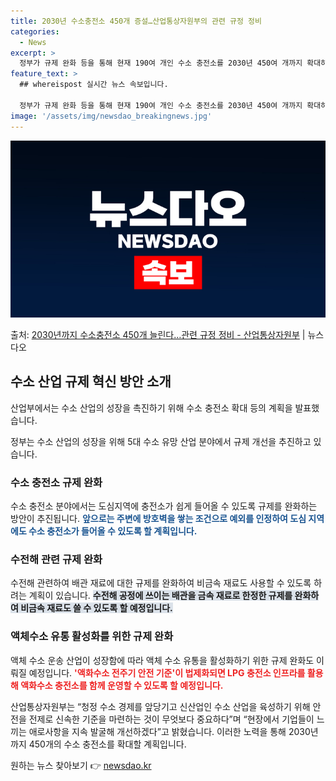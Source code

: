 ```yaml
---
title: 2030년 수소충전소 450개 증설…산업통상자원부의 관련 규정 정비
categories:
  - News
excerpt: >
  정부가 규제 완화 등을 통해 현재 190여 개인 수소 충전소를 2030년 450여 개까지 확대하기로 했다. …
feature_text: >
  ## whereispost 실시간 뉴스 속보입니다.

  정부가 규제 완화 등을 통해 현재 190여 개인 수소 충전소를 2030년 450여 개까지 확대하기로 했다. …
image: '/assets/img/newsdao_breakingnews.jpg'
---
```


![뉴스다오 속보](/assets/img/newsdao_breakingnews.jpg)

<p>출처: <a href="https://newsdao.kr/3100" rel="dofollow">2030년까지 수소충전소 450개 늘린다…관련 규정 정비 - 산업통상자원부</a> | 뉴스다오</p>

<h2 data-ke-size="size26">수소 산업 규제 혁신 방안 소개</h2>
산업부에서는 수소 산업의 성장을 촉진하기 위해 수소 충전소 확대 등의 계획을 발표했습니다.

<p data-ke-size="size16">정부는 수소 산업의 성장을 위해 5대 수소 유망 산업 분야에서 규제 개선을 추진하고 있습니다.</p>

<h3>수소 충전소 규제 완화</h3>
수소 충전소 분야에서는 도심지역에 충전소가 쉽게 들어올 수 있도록 규제를 완화하는 방안이 추진됩니다.
<b><span style="color: #1a5490;">앞으로는 주변에 방호벽을 쌓는 조건으로 예외를 인정하여 도심 지역에도 수소 충전소가 들어올 수 있도록 할 계획입니다.</span></b>

<h3>수전해 관련 규제 완화</h3>
수전해 관련하여 배관 재료에 대한 규제를 완화하여 비금속 재료도 사용할 수 있도록 하려는 계획이 있습니다.
<b><span style="background-color: #21538527;">수전해 공정에 쓰이는 배관을 금속 재료로 한정한 규제를 완화하여 비금속 재료도 쓸 수 있도록 할 예정입니다.</span></b>

<h3>액체수소 유통 활성화를 위한 규제 완화</h3>
액체 수소 운송 산업이 성장함에 따라 액체 수소 유통을 활성화하기 위한 규제 완화도 이뤄질 예정입니다.
<b><span style="color: #ee2323;">'액화수소 전주기 안전 기준'이 법제화되면 LPG 충전소 인프라를 활용해 액화수소 충전소를 함께 운영할 수 있도록 할 예정입니다.</span></b>

산업통상자원부는 “청정 수소 경제를 앞당기고 신산업인 수소 산업을 육성하기 위해 안전을 전제로 신속한 기준을 마련하는 것이 무엇보다 중요하다”며 “현장에서 기업들이 느끼는 애로사항을 지속 발굴해 개선하겠다”고 밝혔습니다. 이러한 노력을 통해 2030년까지 450개의 수소 충전소를 확대할 계획입니다. 

원하는 뉴스 찾아보기 👉 <a href="https://newsdao.kr" rel="dofollow">newsdao.kr</a>


